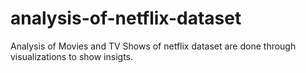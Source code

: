 # analysis-of-netflix-dataset
Analysis of Movies and TV Shows of netflix dataset are done through visualizations to show insigts.
